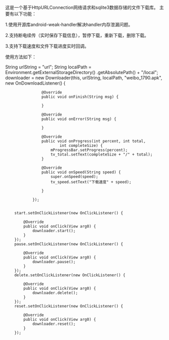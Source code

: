 这是一个基于HttpURLConnection网络请求和sqlite3数据存储的文件下载库。
主要有以下功能：

1.使用开源库android-weak-handler解决handler内存泄漏问题。

2.支持断电续传（实时保存下载信息），暂停下载，重新下载，删除下载。

3.支持下载速度和文件下载进度实时回调。

使用方法如下：

String urlString = "url";
		String localPath = Environment.getExternalStorageDirectory()
				.getAbsolutePath() + "/local";
		downloader = new Downloader(this, urlString, localPath,
				"weibo_1790.apk", new OnDownloadListener() {

					@Override
					public void onFinish(String msg) {

					}

					@Override
					public void onError(String msg) {

					}

					@Override
					public void onProgress(int percent, int total,
							int completeSize) {
						mProgressBar.setProgress(percent);
						tv_total.setText(completeSize + "/" + total);
					}

					@Override
					public void onSpeed(String speed) {
						super.onSpeed(speed);
						tv_speed.setText("下载速度" + speed);

					}

				});
		

		start.setOnClickListener(new OnClickListener() {

			@Override
			public void onClick(View arg0) {
				downloader.start();
			}
		});
		pause.setOnClickListener(new OnClickListener() {

			@Override
			public void onClick(View arg0) {
				downloader.pause();
			}
		});
		delete.setOnClickListener(new OnClickListener() {

			@Override
			public void onClick(View arg0) {
				downloader.delete();
			}
		});
		reset.setOnClickListener(new OnClickListener() {

			@Override
			public void onClick(View arg0) {
				downloader.reset();
			}
		});
